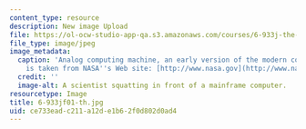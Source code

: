 ```yaml
---
content_type: resource
description: New image Upload
file: https://ol-ocw-studio-app-qa.s3.amazonaws.com/courses/6-933j-the-structure-of-engineering-revolutions-fall-2001/ce733eadc211a12de1b62f0d802d0ad4_6-933jf01-th.jpg
file_type: image/jpeg
image_metadata:
  caption: 'Analog computing machine, an early version of the modern computer. (Image
    is taken from NASA''s Web site: [http://www.nasa.gov](http://www.nasa.gov).)'
  credit: ''
  image-alt: A scientist squatting in front of a mainframe computer.
resourcetype: Image
title: 6-933jf01-th.jpg
uid: ce733ead-c211-a12d-e1b6-2f0d802d0ad4
---
```

